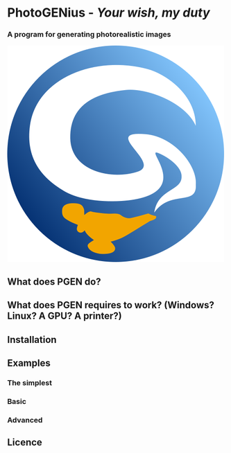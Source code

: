 # PhotoGENius - _Your wish, my duty_
### A program for generating photorealistic images

![](logo1.png)

## What does PGEN do?

## What does PGEN requires to work? (Windows? Linux? A GPU? A printer?)

## Installation

## Examples
### The simplest
### Basic
### Advanced

## Licence
